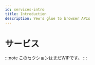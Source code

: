 ```yaml
---
id: services-intro
title: Introduction
description: Yew's glue to browser APIs
---
```


# サービス

:::note
このセクションはまだWIPです。
:::
